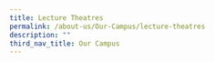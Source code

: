 ```yaml
---
title: Lecture Theatres
permalink: /about-us/Our-Campus/lecture-theatres
description: ""
third_nav_title: Our Campus
---
```

